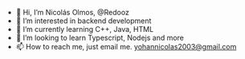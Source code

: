 - 👋 Hi, I’m Nicolás Olmos, @Redooz
- 👀 I’m interested in backend development
- 🌱 I’m currently learning C++, Java, HTML
- 💞️ I’m looking to learn Typescript, Nodejs and more
- 📫 How to reach me, just email me. yohannicolas2003@gmail.com

<!---
Redooz/Redooz is a ✨ special ✨ repository because its `README.md` (this file) appears on your GitHub profile.
You can click the Preview link to take a look at your changes.
--->
